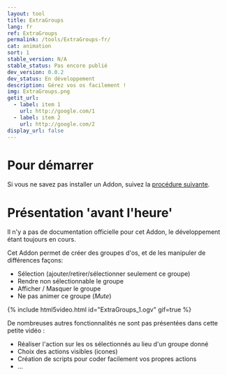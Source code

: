 ```yaml
---
layout: tool
title: ExtraGroups
lang: fr
ref: ExtraGroups
permalink: /tools/ExtraGroups-fr/
cat: animation
sort: 1
stable_version: N/A
stable_status: Pas encore publié
dev_version: 0.0.2
dev_status: En développement
description: Gérez vos os facilement !
img: ExtraGroups.png
getit_url:
  - label: item 1
    url: http://google.com/1
  - label: item 2
    url: http://google.com/2
display_url: false
---
```


# Pour démarrer
Si vous ne savez pas installer un Addon, suivez la [procédure suivante]({{site.base_url}}/AddonInstallation-fr/).  

# Présentation 'avant l'heure'  
Il n'y a pas de documentation officielle pour cet Addon, le développement étant toujours en cours.  

Cet Addon permet de créer des groupes d'os, et de les manipuler de différences façons:  
* Sélection (ajouter/retirer/sélectionner seulement ce groupe)
* Rendre non sélectionnable le groupe  
* Afficher / Masquer le groupe  
* Ne pas animer ce groupe (*Mute*)  

{% include html5video.html id="ExtraGroups_1.ogv" gif=true %}

De nombreuses autres fonctionnalités ne sont pas présentées dans cette petite vidéo :  
* Réaliser l'action sur les os sélectionnés au lieu d'un groupe donné  
* Choix des actions visibles (icones)  
* Création de scripts pour coder facilement vos propres actions  
* ...  
